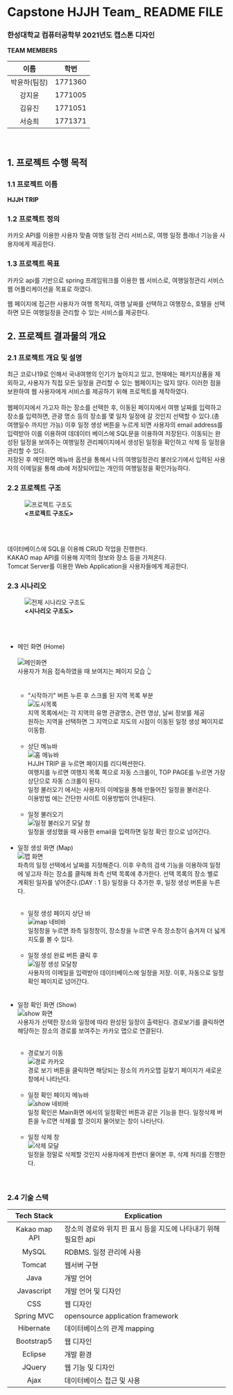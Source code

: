 # Capstone HJJH Team_ README FILE
### 한성대학교 컴퓨터공학부 2021년도 캡스톤 디자인 


  <caption><b> TEAM MEMBERS</b></caption><br>
  
| 이름 | 학번 |
|:-:|---|
| 박윤하(팀장)  | 1771360  |
| 강지윤  | 1771005  |
| 김유진  | 1771051  |
| 서승희  | 1771371  |
<br>

## 1. 프로젝트 수행 목적 

### 1.1 프로젝트 이름

<b> HJJH TRIP</b>

### 1.2 프로젝트 정의

<p>
카카오 API를 이용한 사용자 맞춤 여행 일정 관리 서비스로, 여행 일정 플래너 기능을 사용자에게 제공한다.
</p>

### 1.3 프로젝트 목표

<p>

카카오 api를 기반으로 spring 프레임워크를 이용한 웹 서비스로,
여행일정관리 서비스 웹 어플리케이션을 목표로 하였다.

웹 페이지에 접근한 사용자가 여행 목적지, 여행 날짜를 선택하고 여행장소, 호텔을 선택하면 모든 여행일정을 관리할 수 있는 서비스를 제공한다.

</p>

## 2. 프로젝트 결과물의 개요

### 2.1 프로젝트 개요 및 설명

<p>
최근 코로나19로 인해서 국내여행의 인기가 높아지고 있고, 현재에는 패키지상품을 제외하고, 사용자가 직접 모든 일정을 관리할 수 있는 웹페이지는 많지 않다.
이러한 점을 보완하여 웹 사용자에게 서비스를 제공하기 위해 프로젝트를 제작하였다.<br><br>
웹페이지에서 가고자 하는 장소를 선택한 후, 이동된 페이지에서 여행 날짜를 입력하고 장소를 입력하면, 관광 명소 등의 장소를 몇 일차 일정에 갈 것인지 선택할 수 있다.(총 여행일수 까지만 가능) 이후 일정 생성 버튼을 누르게 되면 사용자의 email address를 입력받아 이를 이용하여 데데이터 베이스에 SQL문을 이용하여 저장된다. 이동되는 완성된 일정을 보여주는 여행일정 관리페이지에서 생성된 일정을 확인하고 삭제 등 일정을 관리할 수 있다.<br>
저장된 후 메인화면 메뉴바 옵션을 통해서 나의 여행일정관리 불러오기에서 입력된 사용자의 이메일을 통해 db에 저장되어있는 개인의 여행일정을 확인가능하다.
</p>

### 2.2 프로젝트 구조


<figure>
    <img src="https://lh3.googleusercontent.com/WIwkt5LLGlfGC21wswZpVdm-PjCXLZBE3ChEAj7DXnimZHD0z-7RHmWHq_cvBC9Omz9ZfQ1eEFmDW_VTtLLvoVGsrnn2HfgnH_WA7oJm" title="프로젝트 구조도"> <figcaption><b><프로젝트 구조도></b></figcaption>
</figure><br><br>
  
데이터베이스에 SQL을 이용해 CRUD 작업을 진행한다.<br>
KAKAO map API를 이용해 지역의 정보와 장소 등을 가져온다.<br>
Tomcat Server를 이용한 Web Application을 사용자들에게 제공한다.<br>


### 2.3 시나리오

  <figure>
  <img src="https://lh5.googleusercontent.com/KdxEzK4w7-DG3H7d62oqx_PGanIDqQSgMoe2_qEYATHlEDcZfT53IPYioEYg2ecjS9hHAiWbmfTL9JrFstkIR4eg2hrc0cUx6_I18U0YqC9kjDC1GGhRrVWBN2Z4MlECvP9_y-pt" title="전체 시나리오 구조도">
    <figcaption><b><시나리오 구조도></b></figcaption>
  </figure>
    <br><br>
       
<div>
  <ul>
    <li>메인 화면 (Home)</li><br>
    <img src="https://lh5.googleusercontent.com/eNVDEo2PbAJHMv9ySLL9khcJi6ZFrNB6iFL9i2tZbjhVx0lya7foHKJ-0JHDYXF_XAv51v9aJ_A63eh0xTWRLfbu26a9WTaofmqgrPCF-g" title="메인화면">
       <br>사용자가 처음 접속하였을 때 보여지는 페이지 모습 👆<br><br>
      <ul>
        <li> "시작하기" 버튼 누른 후 스크롤 된 지역 목록 부분</li>
          <img src="https://lh6.googleusercontent.com/IOro9hb7u14QYn02R58g2Qb7EI_vtocnfPNcGGNh-sXjFezSzfzVcJarxakP_-f_9O52A53hUdODTuzdshdqSMtt4xRk_xdndhW7-Fi-_g" title="도시목록">
          <br>지역 목록에서는 각 지역의 유명 관광명소, 관련 영상, 날씨 정보를 제공<br>
         원하는 지역을 선택하면 그 지역으로 지도의 시점이 이동된 일정 생성 페이지로 이동함.<br><br>
        <li>상단 메뉴바</li>
        <img src="https://lh6.googleusercontent.com/djDVEXhaU0OR4miDKnZ670m5KQMKPb7Lq54q0bK8mNLDmSzuI7riYB4CLt_-wjM22shUdsRmDSMftbOc3rMEHX8JdQIbCNOILtG8aoAB" title="홈 메뉴바">
       <br> HJJH TRIP 을 누르면 페이지를 리디렉션한다.
        <br>여행지를 누르면 여행지 목록 쪽으로 자동 스크롤이, TOP PAGE를 누르면 가장 상단으로 자동 스크롤이 된다.
        <br>일정 불러오기 에서는 사용자의 이메일을 통해 만들어진 일정을 불러온다.
        <br>이용방법 에는 간단한 사이트 이용방법이 안내된다.<br><br>
        <li>일정 불러오기</li>
        <img src="https://lh5.googleusercontent.com/Q-DpVXONieTlFzjQT9m42dutgxlet57xRGQFClD7cx8Fy2QymaZ3zqHluq1RZoH9wdxzbFkWEj7bImh-KzQt2ksXcKHv3iPrdbueqXOV" title="일정 불러오기 모달 창"><br>
        일정을 생성했을 때 사용한 email을 입력하면 일정 확인 창으로 넘어간다.<br><br>
      </ul>
    <li>일정 생성 화면 (Map)</li>
    <img src="https://lh3.googleusercontent.com/MQATVjpXzfIOhkKUghtFvP2_FkXH_7UHmjVQOm6VNTLUns3kzY5X-VZKO_viQqeAMbWQHRfm5vhy1Iv6qLXnK0Tme9sRrCsh65uBo5Pv" title="맵 화면">
    <br>좌측의 일정 선택에서 날짜를 지정해준다. 이후 우측의 검색 기능을 이용하여 일정에 넣고자 하는 장소를 클릭해 좌측 선택 목록에 추가한다. 선택 목록의 장소 별로 계획된 일자를 넣어준다.(DAY : 1 등) 일정을 다 추가한 후, 일정 생성 버튼을 누른다.<br><br>
    <ul>
      <li>일정 생성 페이지 상단 바</li>
      <img src="https://lh4.googleusercontent.com/ifWnDtCLzdaSSl6R11SsYCsYGWijXpfX_P81J2IdiugTNCCWrZGtPaHbPfnmBmoB4sHtL_Bpym69L0dyQxWjLIQGsWLPhXYEgi5H7MTV" title="map 네비바">
      <br>
      일정창을 누르면 좌측 일정창이, 장소창을 누르면 우측 장소창이 숨겨져 더 넓게 지도를 볼 수 있다.<br><br>
      <li>일정 생성 완료 버튼 클릭 후</li>
      <img src="https://lh5.googleusercontent.com/Kv0ENdTWcAUaRbRpiQCojN6u9Q8SNCYPEkoj4TkRL_NH4L0l5kZDHqnkcLdBcc5gs02Jlb5pznAeXsHLbDpl1Zs_TqKvina9-np1GAVF" title="일정 생성 모달창 ">
      <br>
      사용자의 이메일을 입력받아 데이터베이스에 일정을 저장. 이후, 자동으로 일정 확인 페이지로 넘어간다.
    </ul><br><br>
    <li>일정 확인 화면 (Show)</li>
    <img src="https://lh5.googleusercontent.com/96s56onibBILNLgq-uvf-rsKxt7DdXELWAWtzjpNxOt69XZIs6L1i02QWWy7z7WvsJiH3istGMepDgUskD3tnRkQV6gjC5P4-i92_Mtt" title="show 화면">
    <br>
    사용자가 선택한 장소와 일정에 따라 완성된 일정이 출력된다. 경로보기를 클릭하면 해당하는 장소의 경로를 보여주는 카카오 맵으로 연결된다.<br><br>
    <ul>
      <li>경로보기 이동</li>
      <img src="https://lh6.googleusercontent.com/XeDW11wHxnsjPClKiDw20p1Y4vniBhLxj0abSrwezj59NjIUf82Rwm7MZWNQKocrmYmnWvbv8ox3q5xNz2cTphiFr1h9GaN3-jXeDKvj" title="경로 카카오"><br>
      경로 보기 버튼을 클릭하면 해당되는 장소의 카카오맵 길찾기 페이지가 새로운 창에서 나타난다.
      <br><br>
      <li>일정 확인 페이지 메뉴바</li>
       <img src="https://lh5.googleusercontent.com/C-d-YML_eECvzBglLxVuJJN9jnaQNOLs9ydcbWLM5K0bRKrbdmUKxixStIhl-ZIoNWU3Fj4F3mBtPoSAsoDcofRoIZRKhIAk2gGpDwA" title="show 네비바"><br>
      일정 확인은 Main화면 에서의 일정확인 버튼과 같은 기능을 한다. 일정삭제 버튼을 누르면 삭제를 할 것이지 물어보는 창이 나타난다.
      <br><br>
      <li>일정 삭제 창</li>
       <img src="https://lh6.googleusercontent.com/-wqUdIyBkAX5yFum4dBs1j1F2zijYyfJgoORQjZwguJ83cj-0DHirpm_BREkVgXa9u4V6Xb-DrS_WAKXCldHXhefg98mD3LMI6I9F1F8" title="삭제 모달"><br>
      일정을 정말로 삭제할 것인지 사용자에게 한번더 물어본 후, 삭제 처리를 진행한다.
    </ul><br><br>
  </ul>
    </div>
    
    
### 2.4 기술 스택
    
    
| Tech Stack | Explication|
|:-:|---|
|  Kakao map API | 장소의 경로와 위치 핀 표시 등을 지도에 나타내기 위해 필요한 api|
| MySQL | RDBMS. 일정 관리에 사용|
| Tomcat  | 웹서버 구현|
| Java  | 개발 언어|
| Javascript  | 개발 언어 및 디자인|
| CSS  | 웹 디자인|
| Spring MVC  | opensource application framework|
| Hibernate  | 데이터베이스의 관계 mapping|
| Bootstrap5  | 웹 디자인 |
| Eclipse  | 개발 환경|
| JQuery  | 웹 기능 및 디자인|
| Ajax  | 데이터베이스 접근 및 사용 |
    
    
